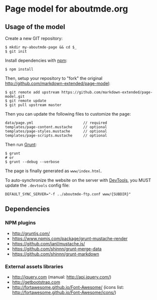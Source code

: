 Page model for aboutmde.org
===========================


Usage of the model
------------------

Create a new GIT repository:

    $ mkdir my-aboutmde-page && cd $_
    $ git init

Install dependencies with [npm](https://www.npmjs.com/):

    $ npm install

Then, setup your repository to "fork" the original <http://github.com/markdown-extended/page-model>:

    $ git remote add upstream https://github.com/markdown-extended/page-model.git
    $ git remote update
    $ git pull upstream master

Then you can update the following files to customize the page:

    data/page.yml                       // required
    templates/page-content.mustache     // optional
    templates/page-styles.mustache      // optional
    templates/page-scripts.mustache     // optional

Then run [Grunt](http://gruntjs.com/):

    $ grunt
    # or
    $ grunt --debug --verbose

The page is finally generated as `www/index.html`.

To auto-synchronize the website on the server with [DevTools](http://github.com/piwi/dev-tools), 
you MUST update the `.devtools` config file:

    DEFAULT_SYNC_SERVER="-f ../aboutmde-ftp.conf www/{SUBDIR}"


Dependencies
------------

### NPM plugins

-   <http://gruntjs.com/>
-   <https://www.npmjs.com/package/grunt-mustache-render>
-   <https://github.com/janl/mustache.js/>
-   <https://github.com/shinnn/grunt-merge-data>
-   <https://github.com/shinnn/grunt-markdown>

### External assets libraries

-   <http://jquery.com> (manual: <http://api.jquery.com/>)
-   <http://getbootstrap.com>
-   <http://fortawesome.github.io/Font-Awesome/> (icons list: <http://fortawesome.github.io/Font-Awesome/icons/>)
